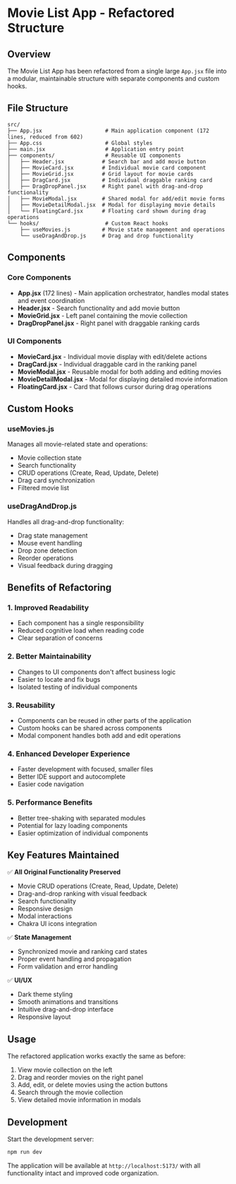 # Movie List App - Refactored Structure

## Overview
The Movie List App has been refactored from a single large `App.jsx` file into a modular, maintainable structure with separate components and custom hooks.

## File Structure

```
src/
├── App.jsx                    # Main application component (172 lines, reduced from 602)
├── App.css                    # Global styles
├── main.jsx                   # Application entry point
├── components/                # Reusable UI components
│   ├── Header.jsx            # Search bar and add movie button
│   ├── MovieCard.jsx         # Individual movie card component
│   ├── MovieGrid.jsx         # Grid layout for movie cards
│   ├── DragCard.jsx          # Individual draggable ranking card
│   ├── DragDropPanel.jsx     # Right panel with drag-and-drop functionality
│   ├── MovieModal.jsx        # Shared modal for add/edit movie forms
│   ├── MovieDetailModal.jsx  # Modal for displaying movie details
│   └── FloatingCard.jsx      # Floating card shown during drag operations
└── hooks/                     # Custom React hooks
    ├── useMovies.js          # Movie state management and operations
    └── useDragAndDrop.js     # Drag and drop functionality
```

## Components

### Core Components
- **App.jsx** (172 lines) - Main application orchestrator, handles modal states and event coordination
- **Header.jsx** - Search functionality and add movie button
- **MovieGrid.jsx** - Left panel containing the movie collection
- **DragDropPanel.jsx** - Right panel with draggable ranking cards

### UI Components
- **MovieCard.jsx** - Individual movie display with edit/delete actions
- **DragCard.jsx** - Individual draggable card in the ranking panel
- **MovieModal.jsx** - Reusable modal for both adding and editing movies
- **MovieDetailModal.jsx** - Modal for displaying detailed movie information
- **FloatingCard.jsx** - Card that follows cursor during drag operations

## Custom Hooks

### useMovies.js
Manages all movie-related state and operations:
- Movie collection state
- Search functionality
- CRUD operations (Create, Read, Update, Delete)
- Drag card synchronization
- Filtered movie list

### useDragAndDrop.js
Handles all drag-and-drop functionality:
- Drag state management
- Mouse event handling
- Drop zone detection
- Reorder operations
- Visual feedback during dragging

## Benefits of Refactoring

### 1. **Improved Readability**
- Each component has a single responsibility
- Reduced cognitive load when reading code
- Clear separation of concerns

### 2. **Better Maintainability**
- Changes to UI components don't affect business logic
- Easier to locate and fix bugs
- Isolated testing of individual components

### 3. **Reusability**
- Components can be reused in other parts of the application
- Custom hooks can be shared across components
- Modal component handles both add and edit operations

### 4. **Enhanced Developer Experience**
- Faster development with focused, smaller files
- Better IDE support and autocomplete
- Easier code navigation

### 5. **Performance Benefits**
- Better tree-shaking with separated modules
- Potential for lazy loading components
- Easier optimization of individual components

## Key Features Maintained

✅ **All Original Functionality Preserved**
- Movie CRUD operations (Create, Read, Update, Delete)
- Drag-and-drop ranking with visual feedback
- Search functionality
- Responsive design
- Modal interactions
- Chakra UI icons integration

✅ **State Management**
- Synchronized movie and ranking card states
- Proper event handling and propagation
- Form validation and error handling

✅ **UI/UX**
- Dark theme styling
- Smooth animations and transitions
- Intuitive drag-and-drop interface
- Responsive layout

## Usage

The refactored application works exactly the same as before:
1. View movie collection on the left
2. Drag and reorder movies on the right panel
3. Add, edit, or delete movies using the action buttons
4. Search through the movie collection
5. View detailed movie information in modals

## Development

Start the development server:
```bash
npm run dev
```

The application will be available at `http://localhost:5173/` with all functionality intact and improved code organization.
